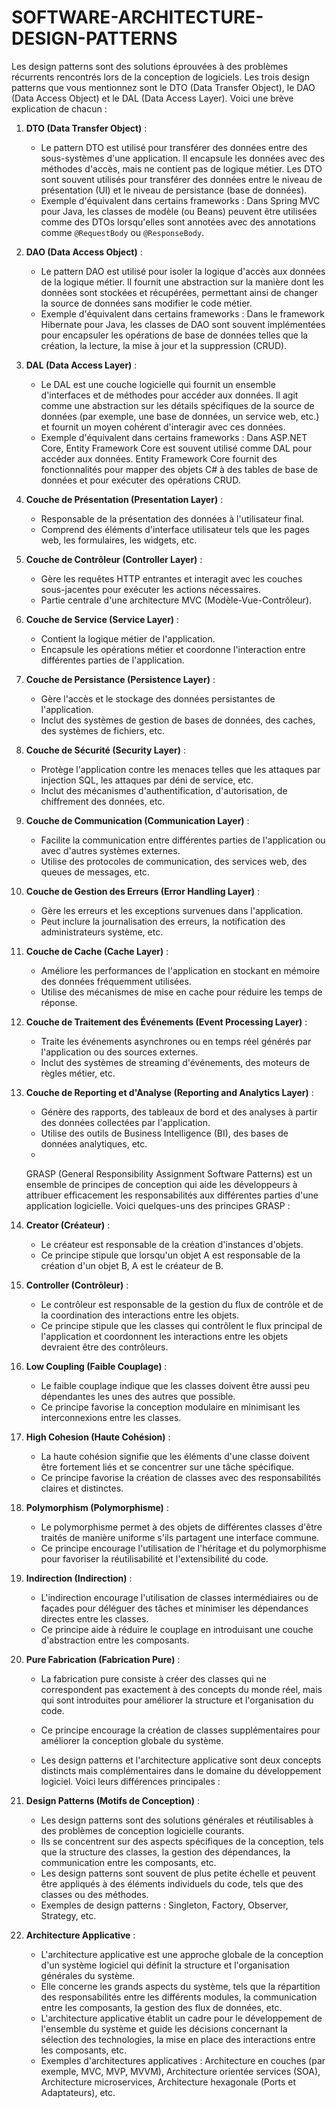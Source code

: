 # SOFTWARE-ARCHITECTURE-DESIGN-PATTERNS  
Les design patterns sont des solutions éprouvées à des problèmes récurrents rencontrés lors de la conception de logiciels. Les trois design patterns que vous mentionnez sont le DTO (Data Transfer Object), le DAO (Data Access Object) et le DAL (Data Access Layer). Voici une brève explication de chacun :

1. **DTO (Data Transfer Object)** :
   - Le pattern DTO est utilisé pour transférer des données entre des sous-systèmes d'une application. Il encapsule les données avec des méthodes d'accès, mais ne contient pas de logique métier. Les DTO sont souvent utilisés pour transférer des données entre le niveau de présentation (UI) et le niveau de persistance (base de données).
   - Exemple d'équivalent dans certains frameworks : Dans Spring MVC pour Java, les classes de modèle (ou Beans) peuvent être utilisées comme des DTOs lorsqu'elles sont annotées avec des annotations comme `@RequestBody` ou `@ResponseBody`.

2. **DAO (Data Access Object)** :
   - Le pattern DAO est utilisé pour isoler la logique d'accès aux données de la logique métier. Il fournit une abstraction sur la manière dont les données sont stockées et récupérées, permettant ainsi de changer la source de données sans modifier le code métier.
   - Exemple d'équivalent dans certains frameworks : Dans le framework Hibernate pour Java, les classes de DAO sont souvent implémentées pour encapsuler les opérations de base de données telles que la création, la lecture, la mise à jour et la suppression (CRUD).

3. **DAL (Data Access Layer)** :
   - Le DAL est une couche logicielle qui fournit un ensemble d'interfaces et de méthodes pour accéder aux données. Il agit comme une abstraction sur les détails spécifiques de la source de données (par exemple, une base de données, un service web, etc.) et fournit un moyen cohérent d'interagir avec ces données.
   - Exemple d'équivalent dans certains frameworks : Dans ASP.NET Core, Entity Framework Core est souvent utilisé comme DAL pour accéder aux données. Entity Framework Core fournit des fonctionnalités pour mapper des objets C# à des tables de base de données et pour exécuter des opérations CRUD.
  

1. **Couche de Présentation (Presentation Layer)** :
   - Responsable de la présentation des données à l'utilisateur final.
   - Comprend des éléments d'interface utilisateur tels que les pages web, les formulaires, les widgets, etc.

2. **Couche de Contrôleur (Controller Layer)** :
   - Gère les requêtes HTTP entrantes et interagit avec les couches sous-jacentes pour exécuter les actions nécessaires.
   - Partie centrale d'une architecture MVC (Modèle-Vue-Contrôleur).

3. **Couche de Service (Service Layer)** :
   - Contient la logique métier de l'application.
   - Encapsule les opérations métier et coordonne l'interaction entre différentes parties de l'application.

4. **Couche de Persistance (Persistence Layer)** :
   - Gère l'accès et le stockage des données persistantes de l'application.
   - Inclut des systèmes de gestion de bases de données, des caches, des systèmes de fichiers, etc.

5. **Couche de Sécurité (Security Layer)** :
   - Protège l'application contre les menaces telles que les attaques par injection SQL, les attaques par déni de service, etc.
   - Inclut des mécanismes d'authentification, d'autorisation, de chiffrement des données, etc.

6. **Couche de Communication (Communication Layer)** :
   - Facilite la communication entre différentes parties de l'application ou avec d'autres systèmes externes.
   - Utilise des protocoles de communication, des services web, des queues de messages, etc.

7. **Couche de Gestion des Erreurs (Error Handling Layer)** :
   - Gère les erreurs et les exceptions survenues dans l'application.
   - Peut inclure la journalisation des erreurs, la notification des administrateurs système, etc.

8. **Couche de Cache (Cache Layer)** :
   - Améliore les performances de l'application en stockant en mémoire des données fréquemment utilisées.
   - Utilise des mécanismes de mise en cache pour réduire les temps de réponse.

9. **Couche de Traitement des Événements (Event Processing Layer)** :
   - Traite les événements asynchrones ou en temps réel générés par l'application ou des sources externes.
   - Inclut des systèmes de streaming d'événements, des moteurs de règles métier, etc.

10. **Couche de Reporting et d'Analyse (Reporting and Analytics Layer)** :
    - Génère des rapports, des tableaux de bord et des analyses à partir des données collectées par l'application.
    - Utilise des outils de Business Intelligence (BI), des bases de données analytiques, etc.
    - 


    GRASP (General Responsibility Assignment Software Patterns) est un ensemble de principes de conception qui aide les développeurs à attribuer efficacement les responsabilités aux différentes parties d'une application logicielle. Voici quelques-uns des principes GRASP :

1. **Creator (Créateur)** :
   - Le créateur est responsable de la création d'instances d'objets.
   - Ce principe stipule que lorsqu'un objet A est responsable de la création d'un objet B, A est le créateur de B.

2. **Controller (Contrôleur)** :
   - Le contrôleur est responsable de la gestion du flux de contrôle et de la coordination des interactions entre les objets.
   - Ce principe stipule que les classes qui contrôlent le flux principal de l'application et coordonnent les interactions entre les objets devraient être des contrôleurs.

3. **Low Coupling (Faible Couplage)** :
   - Le faible couplage indique que les classes doivent être aussi peu dépendantes les unes des autres que possible.
   - Ce principe favorise la conception modulaire en minimisant les interconnexions entre les classes.

4. **High Cohesion (Haute Cohésion)** :
   - La haute cohésion signifie que les éléments d'une classe doivent être fortement liés et se concentrer sur une tâche spécifique.
   - Ce principe favorise la création de classes avec des responsabilités claires et distinctes.

5. **Polymorphism (Polymorphisme)** :
   - Le polymorphisme permet à des objets de différentes classes d'être traités de manière uniforme s'ils partagent une interface commune.
   - Ce principe encourage l'utilisation de l'héritage et du polymorphisme pour favoriser la réutilisabilité et l'extensibilité du code.

6. **Indirection (Indirection)** :
   - L'indirection encourage l'utilisation de classes intermédiaires ou de façades pour déléguer des tâches et minimiser les dépendances directes entre les classes.
   - Ce principe aide à réduire le couplage en introduisant une couche d'abstraction entre les composants.

7. **Pure Fabrication (Fabrication Pure)** :
   - La fabrication pure consiste à créer des classes qui ne correspondent pas exactement à des concepts du monde réel, mais qui sont introduites pour améliorer la structure et l'organisation du code.
   - Ce principe encourage la création de classes supplémentaires pour améliorer la conception globale du système.
  
   - Les design patterns et l'architecture applicative sont deux concepts distincts mais complémentaires dans le domaine du développement logiciel. Voici leurs différences principales :

1. **Design Patterns (Motifs de Conception)** :
   - Les design patterns sont des solutions générales et réutilisables à des problèmes de conception logicielle courants.
   - Ils se concentrent sur des aspects spécifiques de la conception, tels que la structure des classes, la gestion des dépendances, la communication entre les composants, etc.
   - Les design patterns sont souvent de plus petite échelle et peuvent être appliqués à des éléments individuels du code, tels que des classes ou des méthodes.
   - Exemples de design patterns : Singleton, Factory, Observer, Strategy, etc.

2. **Architecture Applicative** :
   - L'architecture applicative est une approche globale de la conception d'un système logiciel qui définit la structure et l'organisation générales du système.
   - Elle concerne les grands aspects du système, tels que la répartition des responsabilités entre les différents modules, la communication entre les composants, la gestion des flux de données, etc.
   - L'architecture applicative établit un cadre pour le développement de l'ensemble du système et guide les décisions concernant la sélection des technologies, la mise en place des interactions entre les composants, etc.
   - Exemples d'architectures applicatives : Architecture en couches (par exemple, MVC, MVP, MVVM), Architecture orientée services (SOA), Architecture microservices, Architecture hexagonale (Ports et Adaptateurs), etc.


